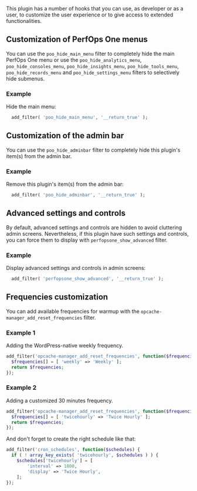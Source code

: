 This plugin has a number of hooks that you can use, as developer or as a user, to customize the user experience or to give access to extended functionalities.

## Customization of PerfOps One menus
You can use the `poo_hide_main_menu` filter to completely hide the main PerfOps One menu or use the `poo_hide_analytics_menu`, `poo_hide_consoles_menu`, `poo_hide_insights_menu`, `poo_hide_tools_menu`, `poo_hide_records_menu` and `poo_hide_settings_menu` filters to selectively hide submenus.

### Example
Hide the main menu:
```php
  add_filter( 'poo_hide_main_menu', '__return_true' );
```

## Customization of the admin bar
You can use the `poo_hide_adminbar` filter to completely hide this plugin's item(s) from the admin bar.

### Example
Remove this plugin's item(s) from the admin bar:
```php
  add_filter( 'poo_hide_adminbar', '__return_true' );
```

## Advanced settings and controls
By default, advanced settings and controls are hidden to avoid cluttering admin screens. Nevertheless, if this plugin have such settings and controls, you can force them to display with `perfopsone_show_advanced` filter.

### Example
Display advanced settings and controls in admin screens:
```php
  add_filter( 'perfopsone_show_advanced', '__return_true' );
```

## Frequencies customization
You can add available frequencies for warmup with the `opcache-manager_add_reset_frequencies` filter.

### Example 1
Adding the WordPress-native weekly frequency.
```php
add_filter('opcache-manager_add_reset_frequencies', function($frequencies) {
  $frequencies[] = [ 'weekly' => 'Weekly' ];
  return $frequencies;
});
```

### Example 2
Adding a customized 30 minutes frequency.
```php
add_filter('opcache-manager_add_reset_frequencies', function($frequencies) {
  $frequencies[] = [ 'twicehourly' => 'Twice Hourly' ];
  return $frequencies;
});
```
And don't forget to create the right schedule like that:
```php
add_filter('cron_schedules', function($schedules) {
  if ( ! array_key_exists( 'twicehourly', $schedules ) ) {
    $schedules['twicehourly'] = [
        'interval' => 1800,
        'display' => 'Twice Hourly',
    ];
});
```